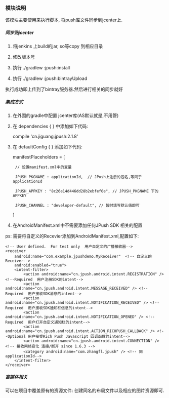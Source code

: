 ### 模块说明

该模块主要使用来执行脚本, 将push库文件同步到jcenter上.

##### 同步到jcenter

1. 将jenkins 上build的jar, so等copy 到相应目录

2. 修改版本号

3. 执行 ./gradlew :jpush:install

4. 执行 ./gradlew :jpush:bintrayUpload

执行成功即上传到了bintray服务器.然后进行相关的同步就好


##### 集成方式

1. 在外围的gradle中配置 jcenter库(AS默认就是,不用管)

2. 在 dependencies { } 中添加如下代码:

    compile 'cn.jiguang:jpush:2.1.8'

3. 在 defaultConfig { } 添加如下代码:

    manifestPlaceholders = [

        // 设置manifest.xml中的变量

        JPUSH_PKGNAME : applicationId,  // JPush上注册的包名,等同于 applicationId

        JPUSH_APPKEY : "8c26e14d446dd28b2ebfef0e", // JPUSH_PKGNAME 下的APPKEY

        JPUSH_CHANNEL : "developer-default", // 暂时填写默认值即可
    ]


4. 在AndroidManifest.xml中不需要添加任何JPush SDK 相关的配置

ps: 需要将自定义的Recevier添加到AndroidManifest.xml,配置如下:

    <!-- User defined.  For test only  用户自定义的广播接收器-->
    <receiver
        android:name="com.example.jpushdemo.MyReceiver"  <!-- 自定义的Receiver-->
        android:enabled="true">
        <intent-filter>
            <action android:name="cn.jpush.android.intent.REGISTRATION" /> <!--Required  用户注册SDK的intent-->
            <action android:name="cn.jpush.android.intent.MESSAGE_RECEIVED" /> <!--Required  用户接收SDK消息的intent-->
            <action android:name="cn.jpush.android.intent.NOTIFICATION_RECEIVED" /> <!--Required  用户接收SDK通知栏信息的intent-->
            <action android:name="cn.jpush.android.intent.NOTIFICATION_OPENED" /> <!--Required  用户打开自定义通知栏的intent-->
            <action android:name="cn.jpush.android.intent.ACTION_RICHPUSH_CALLBACK" /> <!--Optional 用户接受Rich Push Javascript 回调函数的intent-->
            <action android:name="cn.jpush.android.intent.CONNECTION" /><!-- 接收网络变化 连接/断开 since 1.6.3 -->
            <category android:name="com.zhangfl.jpush" /> <!-- 同applicationId-->
        </intent-filter>
    </receiver>


##### 富媒体相关

可以在项目中覆盖原有的资源文件: 创建同名的布局文件以及相应的图片资源即可.



